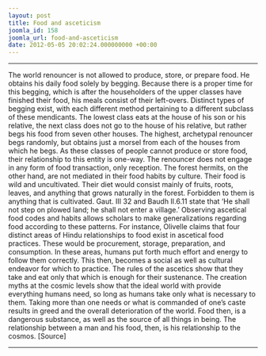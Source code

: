 ```yaml
---
layout: post
title: Food and asceticism
joomla_id: 158
joomla_url: food-and-asceticism
date: 2012-05-05 20:02:24.000000000 +00:00
---
```

* * *  
The world renouncer is not allowed to produce, store, or prepare food. He obtains his daily food solely by begging. Because there is a proper time for this begging, which is after the householders of the upper classes have finished their food, his meals consist of their left-overs. Distinct types of begging exist, with each different method pertaining to a different subclass of these mendicants. The lowest class eats at the house of his son or his relative, the next class does not go to the house of his relative, but rather begs his food from seven other houses. The highest, archetypal renouncer begs randomly, but obtains just a morsel from each of the houses from which he begs. As these classes of people cannot produce or store food, their relationship to this entity is one-way. The renouncer does not engage in any form of food transaction, only reception.
The forest hermits, on the other hand, are not mediated in their food habits by culture. Their food is wild and uncultivated. Their diet would consist mainly of fruits, roots, leaves, and anything that grows naturally in the forest. Forbidden to them is anything that is cultivated. Gaut. III 32 and Baudh II.6.11 state that ‘He shall not step on plowed land; he shall not enter a village.’
Observing ascetical food codes and habits allows scholars to make generalizations regarding food according to these patterns. For instance, Olivelle claims that four distinct areas of Hindu relationships to food exist in ascetical food practices. These would be procurement, storage, preparation, and consumption. In these areas, humans put forth much effort and energy to follow them correctly. This then, becomes a social as well as cultural endeavor for which to practice. The rules of the ascetics show that they take and eat only that which is enough for their sustenance. The creation myths at the cosmic levels show that the ideal world with provide everything humans need, so long as humans take only what is necessary to them. Taking more than one needs or what is commanded of one’s caste results in greed and the overall deterioration of the world. Food then, is a dangerous substance, as well as the source of all things in being. The relationship between a man and his food, then, is his relationship to the cosmos.
[Source]
* * *
  
